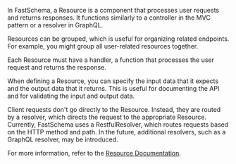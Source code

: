 In FastSchema, a Resource is a component that processes user requests and returns responses. It functions similarly to a controller in the MVC pattern or a resolver in GraphQL.

Resources can be grouped, which is useful for organizing related endpoints. For example, you might group all user-related resources together.

Each Resource must have a handler, a function that processes the user request and returns the response.

When defining a Resource, you can specify the input data that it expects and the output data that it returns. This is useful for documenting the API and for validating the input and output data.

Client requests don't go directly to the Resource. Instead, they are routed by a resolver, which directs the request to the appropriate Resource. Currently, FastSchema uses a RestfulResolver, which routes requests based on the HTTP method and path. In the future, additional resolvers, such as a GraphQL resolver, may be introduced.

For more information, refer to the [Resource Documentation](/docs/framework/resource/).

